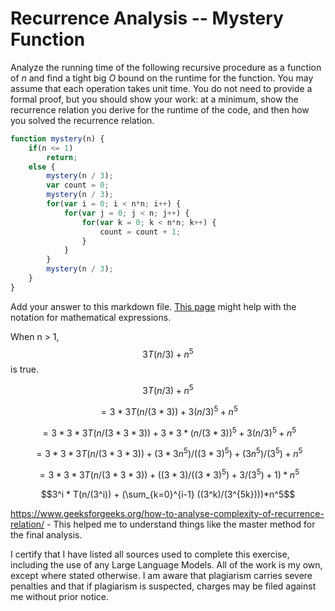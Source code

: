 # Recurrence Analysis -- Mystery Function

Analyze the running time of the following recursive procedure as a function of
$n$ and find a tight big $O$ bound on the runtime for the function. You may
assume that each operation takes unit time. You do not need to provide a formal
proof, but you should show your work: at a minimum, show the recurrence relation
you derive for the runtime of the code, and then how you solved the recurrence
relation.

```javascript
function mystery(n) {
    if(n <= 1)
        return;
    else {
        mystery(n / 3);
        var count = 0;
        mystery(n / 3);
        for(var i = 0; i < n*n; i++) {
            for(var j = 0; j < n; j++) {
                for(var k = 0; k < n*n; k++) {
                    count = count + 1;
                }
            }
        }
        mystery(n / 3);
    }
}
```

Add your answer to this markdown file. [This
page](https://docs.github.com/en/get-started/writing-on-github/working-with-advanced-formatting/writing-mathematical-expressions)
might help with the notation for mathematical expressions.

When n > 1, $$3T(n/3) + n^5$$ is true.

$$3T(n/3) + n^5$$

$$=3 * 3T(n/(3*3)) + 3(n/3)^5 + n^5$$

$$=3 * 3 * 3T(n/(3 * 3 * 3)) + 3 * 3 * (n/(3 * 3))^5 + 3(n/3)^5 + n^5$$

$$=3 * 3 * 3T(n/(3 * 3 * 3)) + (3 * 3n^5)/((3 * 3)^5) + (3n^5)/(3^5) + n^5$$

$$=3 * 3 * 3T(n/(3 * 3 * 3)) + ((3 * 3)/((3 * 3)^5) + 3/(3^5) + 1) * n^5$$

$$3^i * T(n/(3^i)) + (\sum_{k=0}^{i-1} ((3^k)/(3^{5k})))*n^5$$

https://www.geeksforgeeks.org/how-to-analyse-complexity-of-recurrence-relation/ - This helped me to understand things like the master method for the final analysis.

I certify that I have listed all sources used to complete this exercise, including the use of any Large Language Models. All of the work is my own, except where stated otherwise. I am aware that plagiarism carries severe penalties and that if plagiarism is suspected, charges may be filed against me without prior notice.
